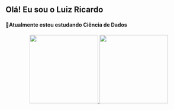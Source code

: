 ## Olá! Eu sou o Luiz Ricardo

#### :ghost:Atualmente estou estudando Ciência de Dados

<div align="center">
  <a href="https://github.com/rickluizms">
  <img height="185em" src="https://github-readme-stats.vercel.app/api?username=rickluizms&show_icons=true&theme=dracula&include_all_commits=true&count_private=true"/>
  <img height="185em" src="https://github-readme-stats.vercel.app/api/top-langs/?username=rickluizms&layout=compact&langs_count=7&theme=dracula"/>
</div>

  
